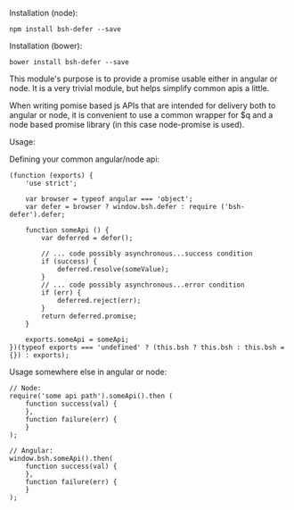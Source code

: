 Installation (node):

    npm install bsh-defer --save

Installation (bower):

    bower install bsh-defer --save


This module's purpose is to provide a promise usable either in angular or node.  It is
a very trivial module, but helps simplify common apis a little.

When writing pomise based js APIs that are intended for delivery both to angular or node,
it is convenient to use a common wrapper for $q and a node based promise library (in
this case node-promise is used).

Usage:

Defining your common angular/node api:

    (function (exports) {
        'use strict';

        var browser = typeof angular === 'object';
        var defer = browser ? window.bsh.defer : require ('bsh-defer').defer;

        function someApi () {
            var deferred = defer();

            // ... code possibly asynchronous...success condition
            if (success) {
                deferred.resolve(someValue);
            }
            // ... code possibly asynchronous...error condition
            if (err) {
                deferred.reject(err);
            }
            return deferred.promise;
        }

        exports.someApi = someApi;
    })(typeof exports === 'undefined' ? (this.bsh ? this.bsh : this.bsh = {}) : exports);


Usage somewhere else in angular or node:

    // Node:
    require('some api path').someApi().then (
        function success(val) {
        },
        function failure(err) {
        }
    );

    // Angular:
    window.bsh.someApi().then(
        function success(val) {
        },
        function failure(err) {
        }
    );
